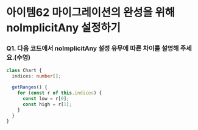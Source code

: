 # 아이템62 마이그레이션의 완성을 위해 noImplicitAny 설정하기

### Q1. 다음 코드에서 noImplicitAny 설정 유무에 따른 차이를 설명해 주세요.(수영)

```ts
class Chart {
  indices: number[];

  getRanges() {
    for (const r of this.indices) {
      const low = r[0];
      const high = r[1];
    }
  }
}
```
